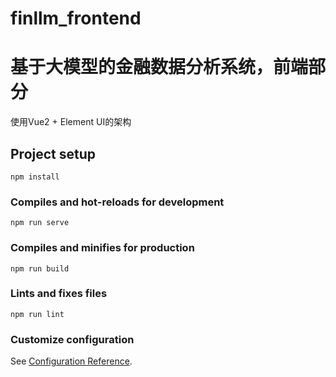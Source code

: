 # finllm_frontend
# 基于大模型的金融数据分析系统，前端部分
使用Vue2 + Element UI的架构
## Project setup
```
npm install
```

### Compiles and hot-reloads for development
```
npm run serve
```

### Compiles and minifies for production
```
npm run build
```

### Lints and fixes files
```
npm run lint
```

### Customize configuration
See [Configuration Reference](https://cli.vuejs.org/config/).
